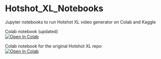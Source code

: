 # Hotshot_XL_Notebooks
Jupyter notebooks to run Hotshot XL video generator on Colab and Kaggle

Colab notebook (updated)  
[![Open In Colab](https://colab.research.google.com/assets/colab-badge.svg)](https://colab.research.google.com/drive/1lShjBqJdRxSm9wVu-BgCKepYQb9V2fTy?usp=sharing)

Colab notebook for the original Hotshot XL repo  
[![Open In Colab](https://colab.research.google.com/assets/colab-badge.svg)](https://drive.google.com/file/d/186a-KiVP-PoxC6-nc7qHFoT8G7UOej9l)

